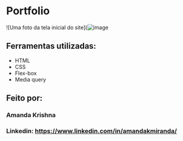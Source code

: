 # Portfolio
![Uma foto da tela inicial do site](![image](https://github.com/user-attachments/assets/3a61a430-13e4-4b43-a1fb-d53300d23e7e)
## Ferramentas utilizadas:

* HTML
* CSS
* Flex-box
* Media query

## Feito por:

### Amanda Krishna
### Linkedin: https://www.linkedin.com/in/amandakmiranda/
